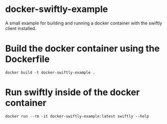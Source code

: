 # docker-swiftly-example
A small example for building and running a docker container with the swiftly client installed.

# Build the docker container using the Dockerfile

    docker build -t docker-swiftly-example .

# Run swiftly inside of the docker container

    docker run --rm -it docker-swiftly-example:latest swiftly --help
